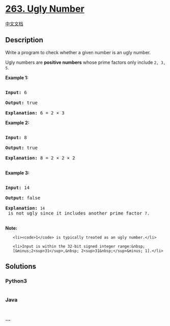 # [263. Ugly Number](https://leetcode.com/problems/ugly-number)

[中文文档](/solution/0200-0299/0263.Ugly%20Number/README.md)

## Description
<p>Write a program to check whether a given number is an ugly number.</p>



<p>Ugly numbers are <strong>positive numbers</strong> whose prime factors only include <code>2, 3, 5</code>.</p>



<p><strong>Example 1:</strong></p>



<pre>

<strong>Input:</strong> 6

<strong>Output:</strong> true

<strong>Explanation: </strong>6 = 2 &times;&nbsp;3</pre>



<p><strong>Example 2:</strong></p>



<pre>

<strong>Input:</strong> 8

<strong>Output:</strong> true

<strong>Explanation: </strong>8 = 2 &times; 2 &times;&nbsp;2

</pre>



<p><strong>Example 3:</strong></p>



<pre>

<strong>Input:</strong> 14

<strong>Output:</strong> false 

<strong>Explanation: </strong><code>14</code> is not ugly since it includes another prime factor <code>7</code>.

</pre>



<p><strong>Note:</strong></p>



<ol>

	<li><code>1</code> is typically treated as an ugly number.</li>

	<li>Input is within the 32-bit signed integer range:&nbsp;[&minus;2<sup>31</sup>,&nbsp; 2<sup>31&nbsp;</sup>&minus; 1].</li>

</ol>


## Solutions


<!-- tabs:start -->

### **Python3**

```python

```

### **Java**

```java

```

### **...**
```

```

<!-- tabs:end -->
